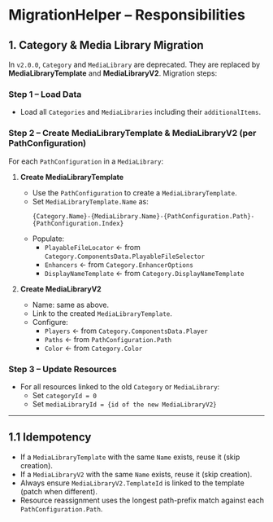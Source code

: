 # MigrationHelper – Responsibilities

## 1. Category & Media Library Migration
In `v2.0.0`, `Category` and `MediaLibrary` are deprecated. They are replaced by **MediaLibraryTemplate** and **MediaLibraryV2**. Migration steps:

### Step 1 – Load Data
- Load all `Categories` and `MediaLibraries` including their `additionalItems`.

### Step 2 – Create MediaLibraryTemplate & MediaLibraryV2 (per PathConfiguration)
For each `PathConfiguration` in a `MediaLibrary`:

1. **Create MediaLibraryTemplate**
   - Use the `PathConfiguration` to create a `MediaLibraryTemplate`.
   - Set `MediaLibraryTemplate.Name` as:
     ```
     {Category.Name}-{MediaLibrary.Name}-{PathConfiguration.Path}-{PathConfiguration.Index}
     ```
   - Populate:
     - `PlayableFileLocator` ← from `Category.ComponentsData.PlayableFileSelector`
     - `Enhancers` ← from `Category.EnhancerOptions`
     - `DisplayNameTemplate` ← from `Category.DisplayNameTemplate`

2. **Create MediaLibraryV2**
   - Name: same as above.
   - Link to the created `MediaLibraryTemplate`.
   - Configure:
     - `Players` ← from `Category.ComponentsData.Player`
     - `Paths` ← from `PathConfiguration.Path`
     - `Color` ← from `Category.Color`

### Step 3 – Update Resources
- For all resources linked to the old `Category` or `MediaLibrary`:
  - Set `categoryId = 0`
  - Set `mediaLibraryId = {id of the new MediaLibraryV2}`

---

## 1.1 Idempotency

- If a `MediaLibraryTemplate` with the same `Name` exists, reuse it (skip creation).
- If a `MediaLibraryV2` with the same `Name` exists, reuse it (skip creation).
- Always ensure `MediaLibraryV2.TemplateId` is linked to the template (patch when different).
- Resource reassignment uses the longest path-prefix match against each `PathConfiguration.Path`.